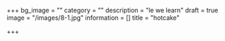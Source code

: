 +++
bg_image = ""
category = ""
description = "le we learn"
draft = true
image = "/images/8-1.jpg"
information = []
title = "hotcake"

+++
